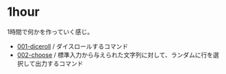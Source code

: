 # 1hour

1時間で何かを作っていく感じ。

- [001-diceroll](./001-diceroll/) / ダイスロールするコマンド
- [002-choose](./002-choose/) / 
標準入力から与えられた文字列に対して、ランダムに行を選択して出力するコマンド
